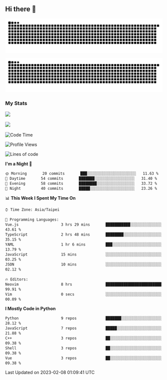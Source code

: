 ## Hi there 👋

<div align="center">

![GitHub Snake Light](https://raw.githubusercontent.com/CSY54/CSY54/snake/github-snake.svg#gh-light-mode-only)

![GitHub Snake dark](https://raw.githubusercontent.com/CSY54/CSY54/snake/github-snake-dark.svg#gh-dark-mode-only)

</div>

### My Stats

![](https://github-readme-stats.vercel.app/api?username=CSY54&theme=nord&show_icons=true)

![](https://github-readme-stats.vercel.app/api/top-langs/?username=CSY54&theme=nord&layout=compact&card_width=445)

<!--START_SECTION:waka-->
![Code Time](http://img.shields.io/badge/Code%20Time-1%2C462%20hrs%2014%20mins-blue)

![Profile Views](http://img.shields.io/badge/Profile%20Views-0-blue)

![Lines of code](https://img.shields.io/badge/From%20Hello%20World%20I%27ve%20Written-113%20Thousand%20lines%20of%20code-blue)

**I'm a Night 🦉** 

```text
🌞 Morning       20 commits       ███░░░░░░░░░░░░░░░░░░░░░░   11.63 % 
🌆 Daytime       54 commits       ███████░░░░░░░░░░░░░░░░░░   31.40 % 
🌃 Evening       58 commits       ████████░░░░░░░░░░░░░░░░░   33.72 % 
🌙 Night         40 commits       █████░░░░░░░░░░░░░░░░░░░░   23.26 % 

```


📊 **This Week I Spent My Time On** 

```text
⌚︎ Time Zone: Asia/Taipei

💬 Programming Languages: 
Vue.js                   3 hrs 29 mins       ███████████░░░░░░░░░░░░░░   43.61 % 
TypeScript               2 hrs 48 mins       ████████░░░░░░░░░░░░░░░░░   35.15 % 
YAML                     1 hr 6 mins         ███░░░░░░░░░░░░░░░░░░░░░░   13.79 % 
JavaScript               15 mins             ░░░░░░░░░░░░░░░░░░░░░░░░░   03.25 % 
JSON                     10 mins             ░░░░░░░░░░░░░░░░░░░░░░░░░   02.12 % 

🔥 Editors: 
Neovim                   8 hrs               █████████████████████████   99.91 % 
Vim                      0 secs              ░░░░░░░░░░░░░░░░░░░░░░░░░   00.09 % 

```

**I Mostly Code in Python** 

```text
Python                   9 repos             ███████░░░░░░░░░░░░░░░░░░   28.12 % 
JavaScript               7 repos             █████░░░░░░░░░░░░░░░░░░░░   21.88 % 
C++                      3 repos             ██░░░░░░░░░░░░░░░░░░░░░░░   09.38 % 
Shell                    3 repos             ██░░░░░░░░░░░░░░░░░░░░░░░   09.38 % 
Vue                      3 repos             ██░░░░░░░░░░░░░░░░░░░░░░░   09.38 % 

```



 Last Updated on 2023-02-08 01:09:41 UTC
<!--END_SECTION:waka-->

<!--
**CSY54/CSY54** is a ✨ _special_ ✨ repository because its `README.md` (this file) appears on your GitHub profile.

Here are some ideas to get you started:

- 🔭 I’m currently working on ...
- 🌱 I’m currently learning ...
- 👯 I’m looking to collaborate on ...
- 🤔 I’m looking for help with ...
- 💬 Ask me about ...
- 📫 How to reach me: ...
- 😄 Pronouns: ...
- ⚡ Fun fact: ...
-->
